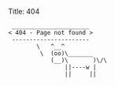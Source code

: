 Title: 404

     ______________________
    < 404 - Page not found >
     ----------------------
            \   ^__^
             \  (oo)\_______
                (__)\       )\/\
                    ||----w |
                    ||     ||
